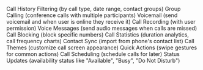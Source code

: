 Call History Filtering (by call type, date range, contact groups)
Group Calling (conference calls with multiple participants)
Voicemail (send voicemail and when user is online they receive it)
Call Recording (with user permission)
Voice Messages (send audio messages when calls are missed)
Call Blocking (block specific numbers)
Call Statistics (duration analytics, call frequency charts)
Contact Sync (import from phone's contact list)
Call Themes (customize call screen appearance)
Quick Actions (swipe gestures for common actions)
Call Scheduling (schedule calls for later)
Status Updates (availability status like "Available", "Busy", "Do Not Disturb")